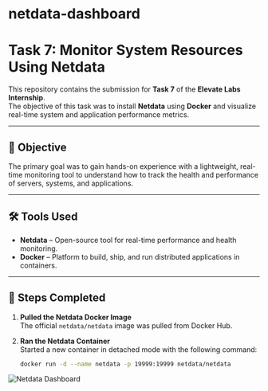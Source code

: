 # netdata-dashboard

# Task 7: Monitor System Resources Using Netdata

This repository contains the submission for **Task 7** of the **Elevate Labs Internship**.  
The objective of this task was to install **Netdata** using **Docker** and visualize real-time system and application performance metrics.

---

## 📝 Objective
The primary goal was to gain hands-on experience with a lightweight, real-time monitoring tool to understand how to track the health and performance of servers, systems, and applications.

---

## 🛠️ Tools Used
- **Netdata** – Open-source tool for real-time performance and health monitoring.
- **Docker** – Platform to build, ship, and run distributed applications in containers.

---

## 🚀 Steps Completed

1. **Pulled the Netdata Docker Image**  
   The official `netdata/netdata` image was pulled from Docker Hub.

2. **Ran the Netdata Container**  
   Started a new container in detached mode with the following command:  
   ```bash
   docker run -d --name netdata -p 19999:19999 netdata/netdata
![Netdata Dashboard](Screenshot%202025-08-15%20141950.png)
